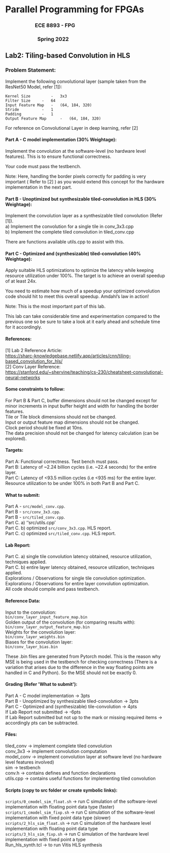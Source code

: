 <h1>Parallel Programming for FPGAs</h1>
<h3>&nbsp;&nbsp;&nbsp;&nbsp;&nbsp;&nbsp;&nbsp;&nbsp;&nbsp;&nbsp;&nbsp;&nbsp;&nbsp;&nbsp;&nbsp;&nbsp;&nbsp;&nbsp;&nbsp;&nbsp;&nbsp;&nbsp;&nbsp;&nbsp;ECE 8893 - FPG</h3>
<h3>&nbsp;&nbsp;&nbsp;&nbsp;&nbsp;&nbsp;&nbsp;&nbsp;&nbsp;&nbsp;&nbsp;&nbsp;&nbsp;&nbsp;&nbsp;&nbsp;&nbsp;&nbsp;&nbsp;&nbsp;&nbsp;&nbsp;&nbsp;&nbsp;&nbsp;&nbsp;Spring 2022</h3>
<h2>Lab2: Tiling-based Convolution in HLS</h2>

<h3>Problem Statement:</h3>

Implement the following convolutional layer (sample taken from the ResNet50 Model, refer [1]):
```
Kernel Size 		- 	3x3
Filter Size	 	- 	64
Input Feature Map 	- 	(64, 184, 320) 
Stride 			- 	1
Padding 		- 	1
Output Feature Map      - 	(64, 184, 320)
```
For reference on Convolutional Layer in deep learning, refer [2] 
 
<h4>Part A - C model implementation (30% Weightage):</h4>

Implement the convolution at the software-level (no hardware level features). This is to ensure functional correctness. 

Your code must pass the testbench.

Note: Here, handling the border pixels correctly for padding is very important ( Refer to [2] ) as you would extend this concept for the hardware implementation in the next part.
 
<h4>Part B - Unoptimized but synthesizable tiled-convolution in HLS (30% Weightage):</h4>

Implement the convolution layer as a synthesizable tiled convolution (Refer [1]).<br>
a) Implement the convolution for a single tile in conv_3x3.cpp<br>
b) Implement the complete tiled convolution in tiled_conv.cpp<br>

There are functions available utils.cpp to assist with this.
 

<h4>Part C - Optimized and (synthesizable) tiled-convolution (40% Weightage):</h4>

Apply suitable HLS optimizations to optimize the latency while keeping resource utilization under 100%. The target is to achieve an overall speedup of at least 24x.

You need to estimate how much of a speedup your optimized convolution code should hit to meet this overall speedup. Amdahl’s law in action!

Note: This is the most important part of this lab.
 
This lab can take considerable time and experimentation compared to the previous one so be sure to take a look at it early ahead and schedule time for it accordingly.
 
<h4>References:</h4>

[1] Lab 2 Reference Article:<br>
https://sharc-knowledgebase.netlify.app/articles/cnn/tiling-based_convolution_for_hls/<br>
[2] Conv Layer Reference:<br>
https://stanford.edu/~shervine/teaching/cs-230/cheatsheet-convolutional-neural-networks
 
<h4>Some constraints to follow:</h4>

For Part B & Part C, buffer dimensions should not be changed except for minor increments in input buffer height and width for handling the border features.<br>
Tile or Tile block dimensions should not be changed.<br>
Input or output feature map dimensions should not be changed.<br>
Clock period should be fixed at 10ns.<br>
The data precision should not be changed for latency calculation (can be explored).<br>
 
<h4>Targets:</h4>

Part A: Functional correctness. Test bench must pass.<br>
Part B: Latency of ~2.24 billion cycles (i.e. ~22.4 seconds) for the entire layer.<br>
Part C: Latency of <93.5 million cycles (i.e <935 ms) for the entire layer.<br>
Resource utilization to be under 100% in both Part B and Part C.<br>
 
<h4>What to submit:</h4>

Part A - `src/model_conv.cpp`.<br>
Part B - `src/conv_3x3.cpp`.<br>
Part B - `src/tiled_conv.cpp`.<br>
Part C. a) ‘‘src/utils.cpp’<br>
Part C. b) optimized `src/conv_3x3.cpp`. HLS report.<br>
Part C. c) optimized `src/tiled_conv.cpp`. HLS report.<br>

<h4>Lab Report:</h4>

Part C. a) single tile convolution latency obtained, resource utilization, techniques applied.<br>
Part C. b) entire layer latency obtained, resource utilization, techniques applied.<br>
Explorations / Observations for single tile convolution optimization.<br>
Explorations / Observations for entire layer convolution optimization.<br>
All code should compile and pass testbench.<br>
 
<h4>Reference Data:</h4>

Input to the convolution:<br>
`bin/conv_layer_input_feature_map.bin`<br>
Golden output of the convolution (for comparing results with):<br>
`bin/conv_layer_output_feature_map.bin`<br>
Weights for the convolution layer:<br>
`bin/conv_layer_weights.bin`<br>
Biases for the convolution layer:<br>
`bin/conv_layer_bias.bin`

These .bin files are generated from Pytorch model. This is the reason why MSE is being used in the testbench for checking correctness (There is a variation that arises due to the difference in the way floating points are handled in C and Python). So the MSE should not be exactly 0.
 


<h4>Grading (Refer 'What to submit'):</h4>

Part A - C model implementation -> 3pts<br>
Part B - Unoptimized by synthesizable tiled-convolution -> 3pts<br>
Part C - Optimized and (synthesizable) tile-convolution -> 4pts<br>
If Lab Report not submitted -> -6pts<br>
If Lab Report submitted but not up to the mark or missing required items -> accordingly pts can be subtracted.<br>
 
<h4>Files:</h4>

tiled_conv -> implement complete tiled convolution<br>
conv_3x3 -> implement convolution computation<br>
model_conv -> implement convolution layer at software level (no hardware level features involved)<br>
sim -> testbench<br>
conv.h -> contains defines and function declarations<br>
utils.cpp -> contains useful functions for implementing tiled convolution<br>

<h4>Scripts (copy to src folder or create symbolic links):</h4>

`scripts/0_cmodel_sim_float.sh` -> run C simulation of the software-level implementation with floating point data type (faster)<br>
`scripts/1_cmodel_sim_fixp.sh` -> run C simulation of the software-level implementation with fixed point data type (slower)<br>
`scripts/2_hls_sim_float.sh` -> run C simulation of the hardware level implementation with floating point data type<br>
`scripts/3_hls_sim_fixp.sh` -> run C simulation of the hardware level implementation with fixed point a type<br>
Run_hls_synth.tcl -> to run Vitis HLS synthesis<br>
